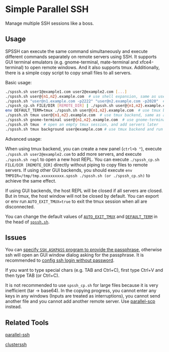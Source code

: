 # Simple Parallel SSH

Manage multiple SSH sessions like a boss.

## Usage

SPSSH can execute the same command simultaneously and execute different commands separately on remote servers using SSH. It supports GUI terminal emulators (e.g. gnome-terminal, mate-terminal and xfce4-terminal) to open remote windows. And it also supports tmux. Additionally, there is a simple copy script to copy small files to all servers.

Basic usage:

```bash
./spssh.sh user1@example1.com user2@example2.com [...]
./spssh.sh user@{n1,n2}.example.com  # use shell expansion, same as user@n1.example.com user@n2.example.com
./spssh.sh "user@n1.example.com -p2222" "user@n2.example.com -p2020"  # add ssh args
./spssh_cp.sh FILE/DIR [REMOTE_DIR] | ./spssh.sh user@{n1,n2}.example.com  # send FILE/DIR to REMOTE_DIR
env DEFAULT_TERM=tmux ./spssh.sh user@{n1,n2}.example.com  # use tmux backend
./spssh.sh tmux user@{n1,n2}.example.com  # use tmux backend, same as above
./spssh.sh gnome-terminal user@{n1,n2}.example.com  # use gnome-terminal backend
./spssh.sh tmux  # open an empty tmux session, and add servers later
./spssh.sh tmux background user@example.com # use tmux backend and run in background
```

Advanced usage:

When using tmux backend, you can create a new panel (`ctrl+b "`), execute `./spssh.sh user2@example2.com` to add more servers, and execute `./spssh.sh repl` to open a new host REPL. You can execute `./spssh_cp.sh FILE/DIR [REMOTE_DIR]` directly without piping to copy files to remote servers. If using other GUI backends, you should execute `env TMPDIR=/tmp/tmp.xxxxxxxxxx.spssh ./spssh.sh (or ./spssh_cp.sh)` to achieve the same effect.

If using GUI backends, the host REPL will be closed if all servers are closed. But in tmux, the host window will not be closed by default. You can export or env run `AUTO_EXIT_TMUX=true` to exit the tmux session when all are disconnected.

You can change the default values of [`AUTO_EXIT_TMUX`](./spssh.sh#L4) and [`DEFAULT_TERM`](./spssh.sh#L7-L8) in the head of [`spssh.sh`](./spssh.sh).

## Issues

You can [specify `SSH_ASKPASS` program to provide the passphrase](https://stackoverflow.com/a/15090479/9543140),
otherwise ssh will open an GUI window dialog asking for the passphrase.
It is recommended to [config ssh login without password](https://askubuntu.com/a/46935).

If you want to type special chars (e.g. TAB and Ctrl+C), first type Ctrl+V and then type TAB (or Ctrl+C).

It is not recommended to use `spssh_cp.sh` for large files because it is very inefficient (tar -> base64). In the copying progress, you cannot enter any keys in any windows (Inputs are treated as interruptions), you cannot send another file and you cannot add another remote server.
Use [parallel-scp](https://github.com/ParallelSSH/parallel-ssh) instead.

## Related Tools

[parallel-ssh](https://github.com/ParallelSSH/parallel-ssh)

[clusterssh](https://github.com/duncs/clusterssh)
